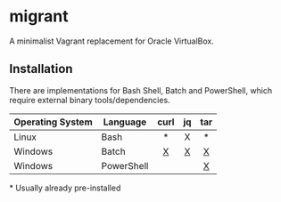 # migrant
A minimalist Vagrant replacement for Oracle VirtualBox.

## Installation

There are implementations for Bash Shell, Batch and PowerShell, which require
external binary tools/dependencies.

| Operating System | Language   | curl |  jq  | tar  |
|------------------|------------|:----:|:----:|:----:|
| Linux            | Bash       |  *   |   X  |  *   |
| Windows          | Batch      |[X][1]|[X][2]|[X][3]|
| Windows          | PowerShell |      |      |[X][3]|

\* Usually already pre-installed

[1]: https://curl.se/windows/
[2]: https://jqlang.org/
[3]: https://gnuwin32.sourceforge.net/packages/gtar.htm
